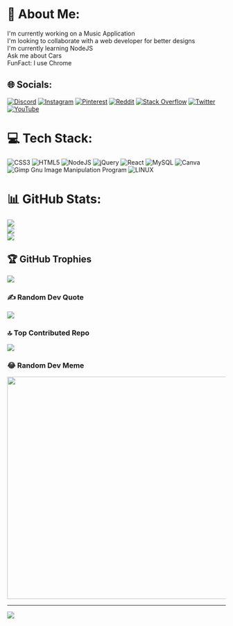 # 💫 About Me:
I'm currently working on a Music Application<br>I'm looking to collaborate with a web developer for better designs<br>I'm currently learning NodeJS<br>Ask me about Cars<br>FunFact: I use Chrome


## 🌐 Socials:
[![Discord](https://img.shields.io/badge/Discord-%237289DA.svg?logo=discord&logoColor=white)](https://discord.gg/https://discord.com/invite/YWGy27S6uj) [![Instagram](https://img.shields.io/badge/Instagram-%23E4405F.svg?logo=Instagram&logoColor=white)](https://instagram.com/rishhuubhh) [![Pinterest](https://img.shields.io/badge/Pinterest-%23E60023.svg?logo=Pinterest&logoColor=white)](https://pinterest.com/rishabhjms99) [![Reddit](https://img.shields.io/badge/Reddit-%23FF4500.svg?logo=Reddit&logoColor=white)](https://reddit.com/user/u/el_rishabh) [![Stack Overflow](https://img.shields.io/badge/-Stackoverflow-FE7A16?logo=stack-overflow&logoColor=white)](https://stackoverflow.com/users/21011196) [![Twitter](https://img.shields.io/badge/Twitter-%231DA1F2.svg?logo=Twitter&logoColor=white)](https://twitter.com/rishabhjms) [![YouTube](https://img.shields.io/badge/YouTube-%23FF0000.svg?logo=YouTube&logoColor=white)](https://youtube.com/@coffeeconverters) 

# 💻 Tech Stack:
![CSS3](https://img.shields.io/badge/css3-%231572B6.svg?style=for-the-badge&logo=css3&logoColor=white) ![HTML5](https://img.shields.io/badge/html5-%23E34F26.svg?style=for-the-badge&logo=html5&logoColor=white) ![NodeJS](https://img.shields.io/badge/node.js-6DA55F?style=for-the-badge&logo=node.js&logoColor=white) ![jQuery](https://img.shields.io/badge/jquery-%230769AD.svg?style=for-the-badge&logo=jquery&logoColor=white) ![React](https://img.shields.io/badge/react-%2320232a.svg?style=for-the-badge&logo=react&logoColor=%2361DAFB) ![MySQL](https://img.shields.io/badge/mysql-%2300f.svg?style=for-the-badge&logo=mysql&logoColor=white) ![Canva](https://img.shields.io/badge/Canva-%2300C4CC.svg?style=for-the-badge&logo=Canva&logoColor=white) ![Gimp Gnu Image Manipulation Program](https://img.shields.io/badge/Gimp-657D8B?style=for-the-badge&logo=gimp&logoColor=FFFFFF) ![LINUX](https://img.shields.io/badge/Linux-FCC624?style=for-the-badge&logo=linux&logoColor=black)
# 📊 GitHub Stats:
![](https://github-readme-stats.vercel.app/api?username=dotSlashChiron&theme=merko&hide_border=false&include_all_commits=true&count_private=true)<br/>
![](https://github-readme-streak-stats.herokuapp.com/?user=dotSlashChiron&theme=merko&hide_border=false)<br/>
![](https://github-readme-stats.vercel.app/api/top-langs/?username=dotSlashChiron&theme=merko&hide_border=false&include_all_commits=true&count_private=true&layout=compact)

## 🏆 GitHub Trophies
![](https://github-profile-trophy.vercel.app/?username=dotSlashChiron&theme=matrix&no-frame=true&no-bg=false&margin-w=4)

### ✍️ Random Dev Quote
![](https://quotes-github-readme.vercel.app/api?type=horizontal&theme=radical)

### 🔝 Top Contributed Repo
![](https://github-contributor-stats.vercel.app/api?username=dotSlashChiron&limit=5&theme=dark&combine_all_yearly_contributions=true)

### 😂 Random Dev Meme
<img src="https://rm.up.railway.app/" width="512px"/>

---
[![](https://visitcount.itsvg.in/api?id=rishabhjn911&icon=0&color=0)](https://visitcount.itsvg.in)

<!-- Proudly created with GPRM ( https://gprm.itsvg.in ) -->
